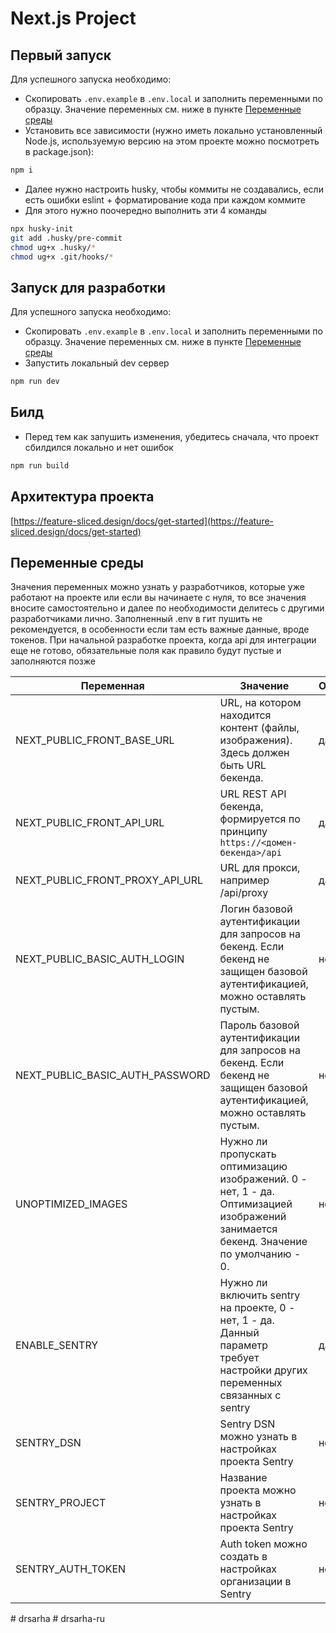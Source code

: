 # Next.js Project

## Первый запуск

Для успешного запуска необходимо:

- Скопировать `.env.example` в `.env.local` и заполнить переменными по образцу. Значение переменных см. ниже в пункте [Переменные среды](#переменные-среды)
- Установить все зависимости (нужно иметь локально установленный Node.js, используемую версию на этом проекте можно посмотреть в package.json):

```bash
npm i
```

- Далее нужно настроить husky, чтобы коммиты не создавались, если есть ошибки eslint + форматирование кода при каждом коммите
- Для этого нужно поочередно выполнить эти 4 команды

```bash
npx husky-init
git add .husky/pre-commit
chmod ug+x .husky/*
chmod ug+x .git/hooks/*
```

## Запуск для разработки

Для успешного запуска необходимо:

- Скопировать `.env.example` в `.env.local` и заполнить переменными по образцу. Значение переменных см. ниже в пункте [Переменные среды](#переменные-среды)
- Запустить локальный dev сервер

```bash
npm run dev
```

## Билд

- Перед тем как запушить изменения, убедитесь сначала, что проект сбилдился локально и нет ошибок

```bash
npm run build
```

## Архитектура проекта

[https://feature-sliced.design/docs/get-started](https://feature-sliced.design/docs/get-started)

## Переменные среды

Значения переменных можно узнать у разработчиков, которые уже работают на проекте или если вы начинаете с нуля, то все значения вносите самостоятельно и далее по необходимости делитесь с другими разработчиками лично. Заполненный .env в гит пушить не рекомендуется, в особенности если там есть важные данные, вроде токенов.
При начальной разработке проекта, когда api для интеграции еще не готово, обязательные поля как правило будут пустые и заполняются позже

| Переменная                      | Значение                                                                                                                             | Обязательно |
| ------------------------------- | ------------------------------------------------------------------------------------------------------------------------------------ | ----------- |
| NEXT_PUBLIC_FRONT_BASE_URL      | URL, на котором находится контент (файлы, изображения). Здесь должен быть URL бекенда.                                               | да          |
| NEXT_PUBLIC_FRONT_API_URL       | URL REST API бекенда, формируется по принципу `https://<домен-бекенда>/api`                                                          | да          |
| NEXT_PUBLIC_FRONT_PROXY_API_URL | URL для прокси, например /api/proxy                                                                                                  | да          |
| NEXT_PUBLIC_BASIC_AUTH_LOGIN    | Логин базовой аутентификации для запросов на бекенд. Если бекенд не защищен базовой аутентификацией, можно оставлять пустым.         | нет         |
| NEXT_PUBLIC_BASIC_AUTH_PASSWORD | Пароль базовой аутентификации для запросов на бекенд. Если бекенд не защищен базовой аутентификацией, можно оставлять пустым.        | нет         |
| UNOPTIMIZED_IMAGES              | Нужно ли пропускать оптимизацию изображений. 0 - нет, 1 - да. Оптимизацией изображений занимается бекенд. Значение по умолчанию - 0. | нет         |
| ENABLE_SENTRY                   | Нужно ли включить sentry на проекте, 0 - нет, 1 - да. Данный параметр требует настройки других переменных связанных с sentry         | да          |
| SENTRY_DSN                      | Sentry DSN можно узнать в настройках проекта Sentry                                                                                  | нет         |
| SENTRY_PROJECT                  | Название проекта можно узнать в настройках проекта Sentry                                                                            | нет         |
| SENTRY_AUTH_TOKEN               | Auth token можно создать в настройках организации в Sentry                                                                           | нет         |

#   d r s a r h a 
 
 
#   d r s a r h a - r u 
 
 
